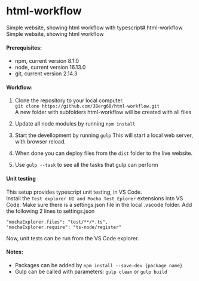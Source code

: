 # html-workflow
Simple website, showing html workflow with typescript# html-workflow
Simple website, showing html workflow

#### Prerequisites:
- npm, current version 8.1.0
- node, current version 16.13.0
- git, current version 2.14.3

#### Workflow:
1. Clone the repository to your local computer.<br />
`git clone https://github.com/JBerg60/html-workflow.git`<br />
A new folder with subfolders html-workflow will be created with all files

2. Update all node modules by running `npm install`

3. Start the devellopment by running `gulp`
This will start a local web server, with browser reload.

4. When done you can deploy files from the `dist` folder to the live website.

5. Use ```gulp --task``` to see all the tasks that gulp can perform

#### Unit testing
This setup provides typescript unit testing, in VS Code.  
Install the `Test explorer UI and Mocha Test Eplorer` extensions intn VS Code. Make sure there is a settings.json file in the local .vscode folder. Add the following 2 lines to settings.json
``` 
"mochaExplorer.files": "test/**/*.ts",
"mochaExplorer.require": "ts-node/register"
```
Now, unit tests can be run from the VS Code explorer.

#### Notes:
- Packages can be added by `npm install --save-dev {package name}`
- Gulp can be called with parameters: `gulp clean` or `gulp build` 
